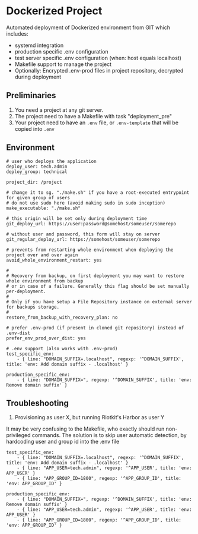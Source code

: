 Dockerized Project
==================

Automated deployment of Dockerized environment from GIT which includes:

- systemd integration
- production specific .env configuration
- test server specific .env configuration (when: host equals localhost)
- Makefile support to manage the project
- Optionally: Encrypted .env-prod files in project repository, decrypted during deployment

Preliminaries
-------------

1. You need a project at any git server.
2. The project need to have a Makefile with task "deployment_pre"
3. Your project need to have an `.env` file, or `.env-template` that will be copied into `.env`

Environment
----------- 

```yamlex 
# user who deploys the application
deploy_user: tech.admin
deploy_group: technical

project_dir: /project

# change it to sg. "./make.sh" if you have a root-executed entrypoint for given group of users
# do not use sudo here (avoid making sudo in sudo inception)
make_executable: "./make.sh"

# this origin will be set only during deployment time
git_deploy_url: https://user:password@somehost/someuser/somerepo

# without user and password, this form will stay on server
git_regular_deploy_url: https://somehost/someuser/somerepo

# prevents from restarting whole environment when deploying the project over and over again
avoid_whole_environment_restart: yes

#
# Recovery from backup, on first deployment you may want to restore whole environment from backup
# or in case of a failure. Generally this flag should be set manually per-deployment.
#
# Only if you have setup a File Repository instance on external server for backups storage.
#
restore_from_backup_with_recovery_plan: no

# prefer .env-prod (if present in cloned git repository) instead of .env-dist
prefer_env_prod_over_dist: yes

# .env support (also works with .env-prod)
test_specific_env:
    - { line: "DOMAIN_SUFFIX=.localhost", regexp: '^DOMAIN_SUFFIX', title: 'env: Add domain suffix - .localhost' }

production_specific_env:
    - { line: "DOMAIN_SUFFIX=", regexp: '^DOMAIN_SUFFIX', title: 'env: Remove domain suffix' }

```

Troubleshooting
---------------

1. Provisioning as user X, but running Riotkit's Harbor as user Y

It may be very confusing to the Makefile, who exactly should run non-privileged commands.
The solution is to skip user automatic detection, by hardcoding user and group id into the .env file

```yamlex
test_specific_env:
    - { line: "DOMAIN_SUFFIX=.localhost", regexp: '^DOMAIN_SUFFIX', title: 'env: Add domain suffix - .localhost' }
    - { line: "APP_USER=tech.admin", regexp: '^APP_USER', title: 'env: APP_USER' }
    - { line: "APP_GROUP_ID=1800", regexp: '^APP_GROUP_ID', title: 'env: APP_GROUP_ID' }

production_specific_env:
    - { line: "DOMAIN_SUFFIX=", regexp: '^DOMAIN_SUFFIX', title: 'env: Remove domain suffix' }
    - { line: "APP_USER=tech.admin", regexp: '^APP_USER', title: 'env: APP_USER' }
    - { line: "APP_GROUP_ID=1800", regexp: '^APP_GROUP_ID', title: 'env: APP_GROUP_ID' }

```
